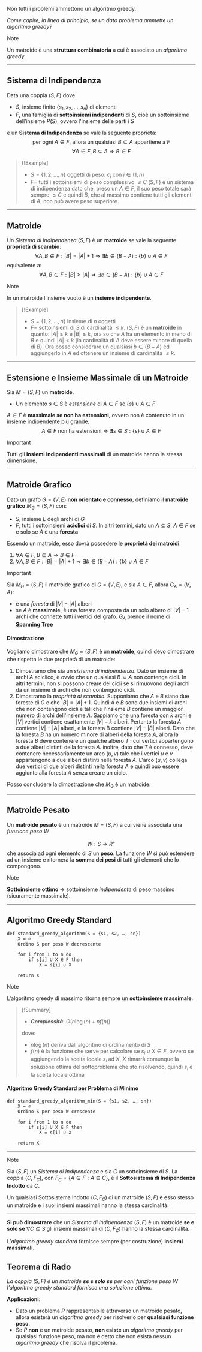 Non tutti i problemi ammettono un algoritmo greedy.

*Come capire, in linea di principio, se un dato problema ammette un algoritmo greedy?*

>[!Note]
>Un matroide è una **struttura combinatoria** a cui è associato un *algoritmo greedy*.

---
## Sistema di Indipendenza

Data una coppia $(S,F)$ dove:
- $S$, insieme finito $\{s_1, s_2, …, s_n\}$ di elementi 
- $F$, una famiglia di **sottoinsiemi indipendenti** di $S$, cioè un sottoinsieme dell’insieme $P(S)$, ovvero l'insieme delle parti i $S$

è un **Sistema di Indipendenza** se vale la seguente proprietà:
$$\text{per ogni } A ∈ F\text{, allora un qualsiasi } B ⊆ A \text{ appartiene a } F$$
$$∀A ∈ F, B ⊆ A \Longrightarrow B ∈ F$$

>[!Example]
>- $S = \{1, 2, . . . , n\}$ oggetti di peso: $c_i$ con $i ∈ (1, n)$
>- $F =$ tutti i sottoinsiemi di peso complessivo $≤ C$
>$(S, F)$ è un sistema di indipendenza dato che, preso un $A ∈ F$, il suo peso totale sarà sempre $≤ C$ e quindi $B$, che al massimo contiene tutti gli elementi di $A$, non può avere peso superiore.

---

## Matroide

Un *Sistema di Indipendenza* $(S,F)$ è un **matroide** se vale la seguente **proprietà di scambio**:
$$∀A, B ∈ F : |B| = |A| + 1 \Longrightarrow ∃b ∈ (B − A) : \{b\} ∪ A ∈ F$$
equivalente a:
$$∀A, B ∈ F : |B| > |A| \Longrightarrow ∃b ∈ (B − A) : \{b\} ∪ A ∈ F$$

>[!Note]
>In un matroide l’insieme vuoto è un **insieme indipendente**.

>[!Example]
>- $S = \{1, 2, . . . , n\}$ insieme di $n$ oggetti
>- $F =$ sottoinsiemi di $S$ di cardinalità $≤ k$.
>$(S, F)$ è un **matroide** in quanto: $|A| ≤ k$ e $|B| ≤ k$, ora so che $A$ ha un elemento in meno di $B$ e quindi $|A| < k$ (la cardinalità di $A$ deve essere minore di quella di $B$). Ora posso considerare un qualsiasi $b ∈ (B − A)$ ed aggiungerlo in $A$ ed ottenere un insieme di cardinalità $≤ k$.

---
## Estensione e Insieme Massimale di un Matroide

Sia $M = (S,F)$ un **matroide**.
- Un elemento $s ∈ S$ è *estensione* di $A ∈ F$ se $\{s\} ∪ A ∈ F$.

$A ∈ F$ è **massimale se non ha estensioni**, ovvero non è contenuto in un insieme indipendente più grande.
$$A ∈ F \text{ non ha estensioni} \Longrightarrow ∄ s ∈ S: \{s\} ∪ A ∈ F$$

>[!Important]
>Tutti gli **insiemi indipendenti massimali** di un matroide hanno la stessa dimensione.

---
## Matroide Grafico

Dato un grafo $G = (V, E)$ **non orientato e connesso**, definiamo il **matroide grafico** $M_G = (S, F)$ con:
- $S$, insieme $E$ degli archi di $G$
- $F$, tutti i sottoinsiemi **aciclici** di $S$. In altri termini, dato un $A ⊆ S$, $A ∈ F$ se e solo se $A$ è una **foresta** 

Essendo un matroide, esso dovrà possedere le **proprietà dei matroidi**:
1. $∀A ∈ F, B ⊆ A \Longrightarrow B ∈ F$
2. $∀A, B ∈ F : |B| = |A| + 1 \Longrightarrow ∃b ∈ (B − A) : \{b\} ∪ A ∈ F$

>[!Important]
>Sia $M_G = (S, F)$ il matroide grafico di $G = (V, E)$, e sia $A ∈ F$, allora $G_A = (V,A)$: 
>- è una *foresta* di $|V|-|A|$ alberi
>- se $A$ è **massimale**, è una foresta composta da un solo albero di $|V|-1$ archi che connette tutti i vertici del grafo. $G_A$ prende il nome di **Spanning Tree**
#### Dimostrazione

Vogliamo dimostrare che $M_G = (S, F)$ è un **matroide**, quindi devo dimostrare che rispetta le due proprietà di un matroide:
1. Dimostramo che sia un *sistema di indipendenza*. Dato un insieme di archi $A$ aciclico, è ovvio che un qualsiasi $B ⊆ A$ non contenga cicli. In altri termini, non si possono creare dei cicli se si rimuovono degli archi da un insieme di archi che non contengono cicli.
2. Dimostramo la *proprietà di scambio*. Supponiamo che $A$ e $B$ siano due foreste di $G$ e che $|B| = |A| + 1$. Quindi $A$ e $B$ sono due insiemi di archi che non contengono cicli e tali che l'insieme $B$ contiene un maggior numero di archi dell'insieme $A$. 
	Sappiamo che una foresta con $k$ archi e $|V|$ vertici contiene esattamente $|V| - k$ alberi. Pertanto la foresta $A$ contiene $|V| - |A|$ aIberi, e la foresta B contiene $|V| - |B|$ alberi. Dato che la foresta $B$ ha un numero minore di alberi della foresta $A$, allora la foresta $B$ deve contenere un qualche albero $T$ i cui vertici appartengono a due alberi distinti della foresta $A$. inoltre, dato che $T$ è connesso, deve contenere necessariamente un arco $(u, v)$ tale che i vertici $u$ e $v$ appartengono a due alberi distinti nella foresta $A$. L'arco $(u, v)$ collega due vertici di due alberi distinti nella foresta $A$ e quindi può essere aggiunto alla foresta $A$ senza creare un ciclo. 

Posso concludere la dimostrazione che $M_G$ è un matroide.

---
## Matroide Pesato

Un **matroide pesato** è un matroide $M = (S,F)$ a cui viene associata una *funzione peso* $W$

$$W: S \rightarrow R^+$$
che associa ad ogni elemento di $S$ un **peso**. La funzione $W$ si può estendere ad un insieme e ritornerà la **somma dei pesi** di tutti gli elementi che lo compongono.

>[!Note]
>**Sottoinsieme ottimo** $\rightarrow$ sottoinsieme *indipendente* di peso massimo (sicuramente massimale).

---
## Algoritmo Greedy Standard

``` Pseudocodice TI:"standard_greedy_algorithm" "FOLD"
def standard_greedy_algorithm(S = {s1, s2, …, sn}) 
	X = ∅
	Ordino S per peso W decrescente
	
	for i from 1 to n do
		if s[i] U X ∈ F then
			X = s[i] ∪ X
	
	return X
```

>[!Note]
>L'algoritmo greedy di massimo ritorna sempre un **sottoinsieme massimale**.

> [!Summary]
> - ***Complessità***: $O(n \log(n) + nf(n))$
> 
> dove:
> - $n \log(n)$ deriva dall'algoritmo di ordinamento di $S$
> - $f(n)$ è la funzione che serve per calcolare se $s_i ∪ X ∈ F$, ovvero se aggiungendo la scelta locale $s_i$ ad $X$, $X$ rimarrà comunque la soluzione ottima del sottoproblema che sto risolvendo, quindi $s_i$ è la scelta locale ottima


#### Algoritmo Greedy Standard per Problema di Minimo

``` Pseudocodice TI:"standard_greedy_algorithm_min" "FOLD"
def standard_greedy_algorithm_min(S = {s1, s2, …, sn}) 
	X = ∅
	Ordino S per peso W crescente
	
	for i from 1 to n do
		if s[i] U X ∈ F then
			X = s[i] ∪ X
	
	return X
```

---

>[!Note]
>Sia $(S,F)$ un *Sistema di Indipendenza* e sia $C$ un sottoinsieme di $S$. La coppia $(C, F_C)$, con $F_C = \{A ∈ F: A ⊆ C\}$, è il **Sottosistema di Indipendenza Indotto** da $C$.
>
>Un qualsiasi Sottosistema Indotto $(C, F_C)$ di un matroide $(S,F)$ è esso stesso un matroide e i suoi insiemi massimali hanno la stessa cardinalità.
>
>---
>
>**Si può dimostrare** che un *Sistema di Indipendenza* $(S, F)$ è un matroide **se e solo se** $∀C⊆S$ gli insiemi massimali di $(C, F_C)$ hanno la stessa cardinalità.
>
>L’*algoritmo greedy standard* fornisce sempre (per costruzione) **insiemi massimali**.

## Teorema di Rado

*La coppia $(S, F)$ è un matroide **se e solo se** per ogni funzione peso $W$ l’algoritmo greedy standard fornisce una soluzione ottima.*

**Applicazioni**: 
- Dato un problema $P$ rappresentabile attraverso un matroide pesato, allora esisterà un *algoritmo greedy* per risolverlo per **qualsiasi funzione peso**.
- Se $P$ **non** è un matroide pesato, **non esiste** un *algoritmo greedy* per qualsiasi funzione peso, ma non è detto che non esista nessun *algoritmo greedy* che risolva il problema.